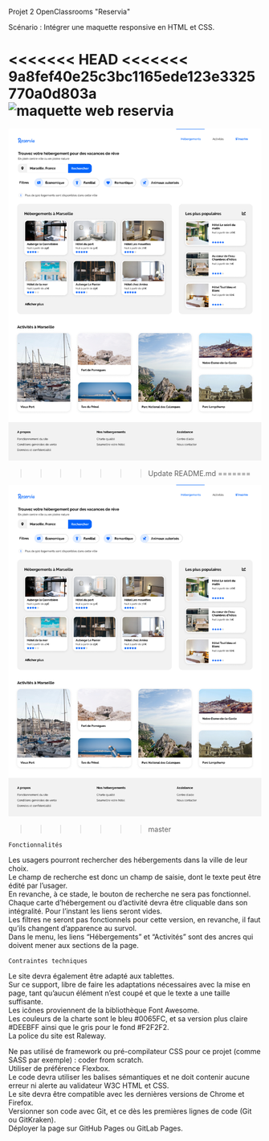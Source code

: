 Projet 2 OpenClassrooms "Reservia"

Scénario :
Intégrer une maquette responsive en HTML et CSS.

<<<<<<< HEAD
<<<<<<< 9a8fef40e25c3bc1165ede123e3325770a0d803a
![maquette web reservia](./imgages/desktop.png)
=======
<img src="./images/Desktop.png">

>>>>>>> Update README.md
=======
<img src="./images/Desktop.png">

>>>>>>> master


    Fonctionnalités
Les usagers pourront rechercher des hébergements dans la ville de leur choix.<br>
Le champ de recherche est donc un champ de saisie, dont le texte peut être édité par l’usager.<br>
En revanche, à ce stade, le bouton de recherche ne sera pas fonctionnel.<br>
Chaque carte d’hébergement ou d’activité devra être cliquable dans son intégralité. Pour l’instant les liens seront vides.<br>
Les filtres ne seront pas fonctionnels pour cette version, en revanche, il faut qu’ils changent d’apparence au survol.<br>
Dans le menu, les liens “Hébergements” et “Activités” sont des ancres qui doivent mener aux sections de la page.<br>
 

    Contraintes techniques
Le site devra également être adapté aux tablettes.<br>
Sur ce support, libre de faire les adaptations nécessaires avec la mise en page, tant qu’aucun élément n’est coupé et que le texte a une taille suffisante.<br>
Les icônes proviennent de la bibliothèque Font Awesome.<br>
Les couleurs de la charte sont le bleu #0065FC, et sa version plus claire #DEEBFF ainsi que le gris pour le fond #F2F2F2.<br>
La police du site est Raleway.<br>

Ne pas utilisé de framework ou pré-compilateur CSS pour ce projet (comme SASS par exemple) : coder from scratch.<br>
Utiliser de préférence Flexbox.<br>
Le code devra utiliser les balises sémantiques et ne doit contenir aucune erreur ni alerte au validateur W3C HTML et CSS.<br>
Le site devra être compatible avec les dernières versions de Chrome et Firefox.<br>
Versionner son code avec Git, et ce dès les premières lignes de code (Git ou GitKraken).<br>
Déployer la page sur GitHub Pages ou GitLab Pages.
